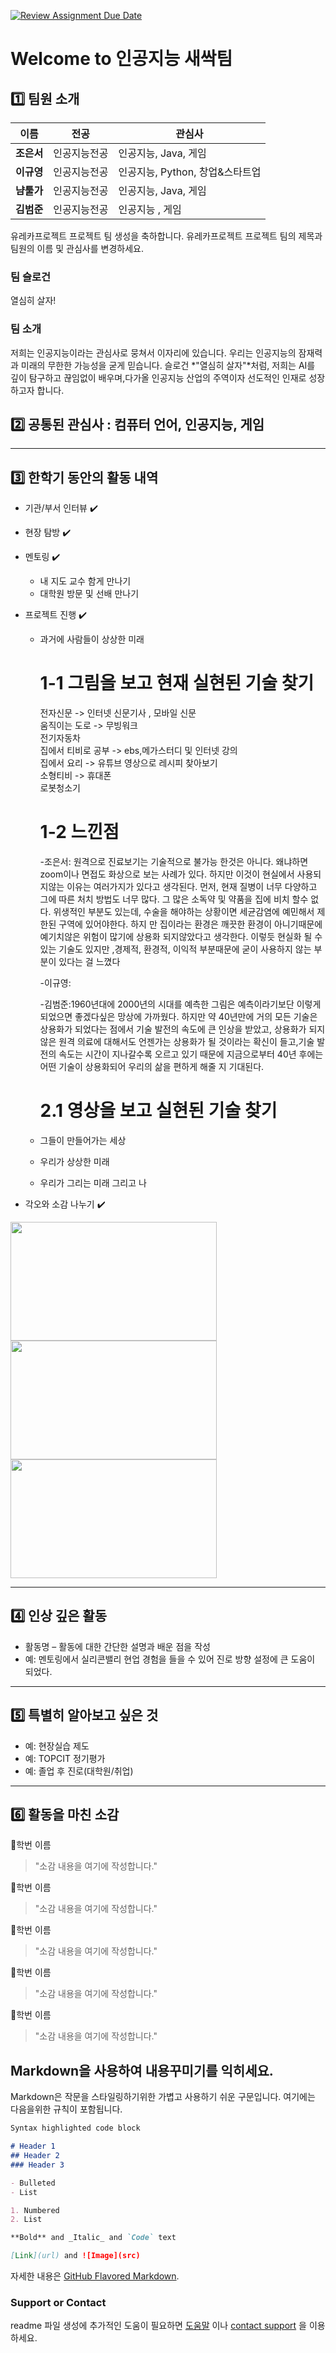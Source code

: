 [![Review Assignment Due Date](https://classroom.github.com/assets/deadline-readme-button-22041afd0340ce965d47ae6ef1cefeee28c7c493a6346c4f15d667ab976d596c.svg)](https://classroom.github.com/a/gSldEXG6)
# Welcome to 인공지능 새싹팀

## 1️⃣ 팀원 소개

| **이름** | **전공** | **관심사** |
| --- | --- | --- |
| **조은서** | 인공지능전공 | 인공지능, Java, 게임 |
| **이규영** | 인공지능전공 | 인공지능, Python, 창업&스타트업 |
| **냠툴가** | 인공지능전공 | 인공지능, Java, 게임 |
| **김범준** | 인공지능전공 | 인공지능 , 게임 |

유레카프로젝트 프로젝트 팀 생성을 축하합니다.
유레카프로젝트 프로젝트 팀의 제목과 팀원의 이름 및 관심사를 변경하세요.

### 팀 슬로건

열심히 살자!

### 팀 소개

저희는 인공지능이라는 관심사로 뭉쳐서 이자리에 있습니다. 우리는 인공지능의 잠재력과 미래의 무한한 가능성을 굳게 믿습니다.
슬로건 *"열심히 살자"*처럼, 저희는 AI를 깊이 탐구하고 끊임없이 배우며,다가올 인공지능 산업의 주역이자 선도적인 인재로 성장하고자 합니다.


## 2️⃣ 공통된 관심사 : 컴퓨터 언어, 인공지능, 게임

***

## 3️⃣ 한학기 동안의 활동 내역 

- 기관/부서 인터뷰 ✔️  

- 현장 탐방 ✔️  

- 멘토링 ✔️  
  - 내 지도 교수 함게 만나기
  - 대학원 방문 및 선배 만나기

- 프로젝트 진행 ✔️  
  - 과거에 사람들이 상상한 미래
    # 1-1 그림을 보고 현재 실현된 기술 찾기  
    전자신문 -> 인터넷 신문기사 , 모바일 신문  
    움직이는 도로 -> 무빙워크  
    전기자동차  
    집에서 티비로 공부 -> ebs,메가스터디 및 인터넷 강의  
    집에서 요리 -> 유튜브 영상으로 레시피 찾아보기  
    소형티비 -> 휴대폰  
    로봇청소기

  
    # 1-2 느낀점
      -조은서: 원격으로 진료보기는 기술적으로 불가능 한것은 아니다. 왜냐하면  zoom이나 면접도 화상으로 보는 사례가 있다. 하지만 이것이 현실에서 사용되지않는 이유는 여러가지가 있다고 생각된다.
     먼저, 현재 질병이 너무 다양하고 그에 따른 처치 방법도 너무 많다. 그 많은 소독약 및 약품을 집에 비치 할수 없다. 위생적인 부분도 있는데, 수술을 해야하는 상황이면 세균감염에 예민해서 제한된 구역에 있어야한다. 하지       만 집이라는 환경은 깨끗한 환경이 아니기때문에 예기치않은 위험이 많기에 상용화 되지않았다고 생각한다.
    이렇듯 현실화 될 수 있는 기술도 있지만 ,경제적, 환경적, 이익적 부분때문에 굳이 사용하지 않는 부분이 있다는 걸 느꼈다
  
      -이규영:
  
      -김범준:1960년대에 2000년의 시대를 예측한 그림은 예측이라기보단 이렇게 되었으면 좋겠다싶은 망상에 가까웠다. 하지만 약 40년만에 거의 모든 기술은 상용화가 되었다는 점에서 기술 발전의 속도에 큰 인상을 받았고, 상용화가 되지 않은 원격 의료에 대해서도 언젠가는 상용화가 될 것이라는 확신이 들고,기술 발전의 속도는 시간이 지나갈수록 오르고 있기 때문에 지금으로부터 40년 후에는 어떤 기술이 상용화되어 우리의 삶을 편하게 해줄 지 기대된다.

    # 2.1 영상을 보고 실현된 기술 찾기
  - 그들이 만들어가는 세상
  - 우리가 상상한 미래
  - 우리가 그리는 미래 그리고 나

- 각오와 소감 나누기 ✔️  


<!-- 활동 사진 추가 예시 -->
<img src="https://pixnio.com/free-images/2017/08/14/2017-08-14-13-09-09-960x651.jpg?text=활동사진1" width="330" height="190"/>
<img src="https://pixnio.com/free-images/2017/08/14/2017-08-14-20-51-02-960x640.jpg?text=활동사진2" width="330" height="190"/>
<img src="https://pixnio.com/free-images/2017/08/15/2017-08-15-10-05-39-960x640.jpg?text=활동사진3" width="330" height="190"/>

***

## 4️⃣ 인상 깊은 활동

- 활동명 – 활동에 대한 간단한 설명과 배운 점을 작성  
- 예: 멘토링에서 실리콘밸리 현업 경험을 들을 수 있어 진로 방향 설정에 큰 도움이 되었다.  

***

## 5️⃣ 특별히 알아보고 싶은 것
- 예: 현장실습 제도
- 예: TOPCIT 정기평가
- 예: 졸업 후 진로(대학원/취업)

***

## 6️⃣ 활동을 마친 소감

🔗학번 이름  
> "소감 내용을 여기에 작성합니다."

🔗학번 이름  
> "소감 내용을 여기에 작성합니다."

🔗학번 이름  
> "소감 내용을 여기에 작성합니다."

🔗학번 이름  
> "소감 내용을 여기에 작성합니다."

🔗학번 이름  
> "소감 내용을 여기에 작성합니다."


## Markdown을 사용하여 내용꾸미기를 익히세요.

Markdown은 작문을 스타일링하기위한 가볍고 사용하기 쉬운 구문입니다. 여기에는 다음을위한 규칙이 포함됩니다.

```markdown
Syntax highlighted code block

# Header 1
## Header 2
### Header 3

- Bulleted
- List

1. Numbered
2. List

**Bold** and _Italic_ and `Code` text

[Link](url) and ![Image](src)
```

자세한 내용은 [GitHub Flavored Markdown](https://guides.github.com/features/mastering-markdown/).

### Support or Contact

readme 파일 생성에 추가적인 도움이 필요하면 [도움말](https://help.github.com/articles/about-readmes/) 이나 [contact support](https://github.com/contact) 을 이용하세요.

